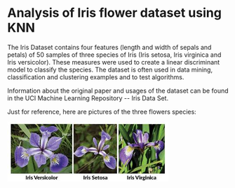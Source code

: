 # Analysis of Iris flower dataset using KNN 

The Iris Dataset contains four features (length and width of sepals and petals) of 50 samples of three species of Iris (Iris setosa, Iris virginica and Iris versicolor). These measures were used to create a linear discriminant model to classify the species. The dataset is often used in data mining, classification and clustering examples and to test algorithms.

Information about the original paper and usages of the dataset can be found in the UCI Machine Learning Repository -- Iris Data Set.

Just for reference, here are pictures of the three flowers species:

![iris flowers](/iris.jpg)

